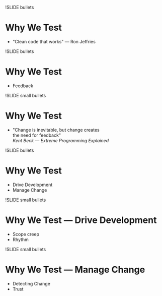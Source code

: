 !SLIDE bullets

Why We Test
===========

* "Clean code that works" — Ron Jeffries

!SLIDE bullets

Why We Test
===========

* Feedback

!SLIDE small bullets

Why We Test
===========

* "Change is inevitable, but change creates  
  the need for feedback"  
  <cite>Kent Beck — Extreme Programming Explained</cite>

!SLIDE bullets

Why We Test
===========

* Drive Development
* Manage Change

!SLIDE small bullets

Why We Test — Drive Development
===============================

* Scope creep
* Rhythm

!SLIDE small bullets

Why We Test — Manage Change
===========================

* Detecting Change
* Trust
